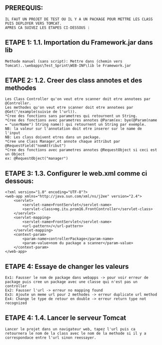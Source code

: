 ## PREREQUIS:

    IL FAUT UN PROJET DE TEST OU IL Y A UN PACKAGE POUR METTRE LES CLASS PUIS DEPLOYER VERS TOMCAT.
    APRES CA SUIVEZ LES ETAPES CI-DESSOUS :

## ETAPE 1: 1.1. Importation du Framework.jar dans lib

    Methode manuel (sans script): Mettre dans (chemin vers Tomcat)..\webapps\Test_Sprint\WEB-INF\lib le Framework.jar

## ETAPE 2: 1.2. Creer des class annotes et des methodes

    Les Class Controller qu'on veut etre scanner doit etre annotees par @Controller.
    Les methodes qu'on veut etre scanner doit etre annotees par @Get("/example(suivie de l'url)).
    *Cree des fonctions sans parametres qui retournent un String.
    *Cree des fonctions avec parametres annotes @Param(ex: bye(@Param(name = "userName") String name)) qui retournent un String par exemple.
    NB: la valeur sur l'annotation doit etre inserer sur le name de l'input
    NB: Les class doivent etres dans un package.
    *Cree une Class Manager,et annote chaque attribut par @RequestField("nomAttribut")
    *Cree des fonctions avec parametres annotes @RequestObject si ceci est un Object
    ex: @RequestObject("manager")

## ETAPE 3: 1.3. Configurer le web.xml comme ci dessous:

    <?xml version="1.0" encoding="UTF-8"?>
    <web-app xmlns="http://java.sun.com/xml/ns/j2ee" version="2.4">
        <servlet>
            <servlet-name>FrontServlet</servlet-name>
            <servlet-class>mg.itu.prom16.FrontController</servlet-class>
        </servlet>
        <servlet-mapping>
            <servlet-name>FrontServlet</servlet-name>
            <url-pattern>/</url-pattern>
        </servlet-mapping>
        <context-param>
            <param-name>controllerPackage</param-name>
            <param-value>nom du package a scanner</param-value>
        </context-param>
    </web-app>

## ETAPE 4: Essaye de changer les valeurs

    Ex1: Fausser le nom de package dans webapps -> pour voir erreur de package puis cree un package avec une classe qui n'est pas un controller
    Ex2: Fausser l'url -> erreur no mapping found
    Ex3: Ajoute un meme url pour 2 methodes -> erreur duplicate url method
    Ex4: Change le type de retour en double -> erreur return type not recognized

## ETAPE 4: 1.4. Lancer le serveur Tomcat

    Lancer le projet dans un navigateur web, tapez l'url puis ca retournera le nom de la class avec le nom de la methode si il y a correspondace entre l'url sinon reessayer.
